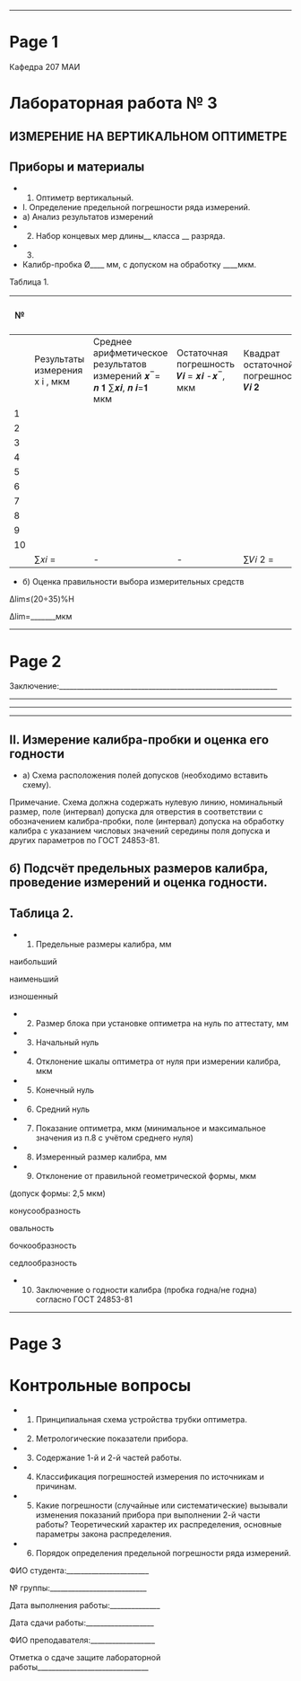 

---

# Page 1

Кафедра 207 МАИ


# Лабораторная работа № 3


## ИЗМЕРЕНИЕ НА ВЕРТИКАЛЬНОМ ОПТИМЕТРЕ


## Приборы и материалы


- 1. Оптиметр вертикальный.
- I. Определение предельной погрешности ряда измерений.
- а) Анализ результатов измерений
- 2. Набор концевых мер длины__ класса __ разряда.
- 3.
- Калибр-пробка Ø____ мм, с допуском на обработку ____мкм.


Таблица 1.


| №   |                                   |                                                                           |                                              |                                        | Погрешности измерений,  мкм   | Погрешности измерений,  мкм   |
|-----|-----------------------------------|---------------------------------------------------------------------------|----------------------------------------------|----------------------------------------|-------------------------------|-------------------------------|
|     | Результаты  измерения  x i ,  мкм | Среднее  арифметическое  результатов  измерений  𝒙 ̅ = 𝒏 𝟏 ∑𝒙𝒊, 𝒏 𝒊=𝟏 мкм | Остаточная  погрешность  𝑽𝒊 = 𝒙𝒊 -𝒙 ̅ ,  мкм | Квадрат  остаточной  погрешности  𝑽𝒊 𝟐 | средне- квадратиче- ская  ϭ   | предельная  Δlim              |
| 1   |                                   |                                                                           |                                              |                                        |                               |                               |
| 2   |                                   |                                                                           |                                              |                                        |                               |                               |
| 3   |                                   |                                                                           |                                              |                                        |                               |                               |
| 4   |                                   |                                                                           |                                              |                                        |                               |                               |
| 5   |                                   |                                                                           |                                              |                                        |                               |                               |
| 6   |                                   |                                                                           |                                              |                                        |                               |                               |
| 7   |                                   |                                                                           |                                              |                                        |                               |                               |
| 8   |                                   |                                                                           |                                              |                                        |                               |                               |
| 9   |                                   |                                                                           |                                              |                                        |                               |                               |
| 10  |                                   |                                                                           |                                              |                                        |                               |                               |
|     | ∑𝑥𝑖 =                             | -                                                                         | -                                            | ∑𝑉𝑖 2 =                                |                               |                               |



- б) Оценка правильности выбора измерительных средств


Δlim≤(20÷35)%H

Δlim=_______мкм

---

# Page 2

Заключение:_____________________________________________________________

__________________________________________________________________________

__________________________________________________________________________

__________________________________________________________________________


## II. Измерение калибра-пробки и оценка его годности


- а) Схема расположения полей допусков (необходимо вставить схему).


Примечание. Схема  должна  содержать  нулевую  линию,  номинальный  размер,  поле (интервал)  допуска  для  отверстия  в  соответствии  с  обозначением  калибра-пробки,  поле (интервал) допуска на обработку калибра с указанием числовых значений середины поля допуска и других параметров по ГОСТ 24853-81.


## б) Подсчёт предельных размеров калибра, проведение измерений и оценка годности.


## Таблица 2.


- 1. Предельные размеры калибра, мм


наибольший

наименьший

изношенный


- 2. Размер блока при установке оптиметра на нуль по аттестату, мм
- 3. Начальный нуль
- 4. Отклонение шкалы оптиметра от нуля при измерении калибра, мкм
- 5. Конечный нуль
- 6. Средний нуль
- 7. Показание оптиметра, мкм (минимальное и максимальное значения из п.8 с учётом среднего нуля)
- 8. Измеренный размер калибра, мм
- 9. Отклонение от правильной геометрической формы, мкм


(допуск формы: 2,5 мкм)

конусообразность

овальность

бочкообразность

седлообразность


- 10. Заключение о годности калибра (пробка годна/не годна) согласно ГОСТ 24853-81

---

# Page 3

# Контрольные вопросы


- 1. Принципиальная схема устройства трубки оптиметра.
- 2. Метрологические показатели прибора.
- 3. Содержание 1-й и 2-й частей работы.
- 4. Классификация погрешностей измерения по источникам и причинам.
- 5. Какие погрешности (случайные или систематические) вызывали изменения показаний прибора при выполнении 2-й части работы? Теоретический характер их распределения, основные параметры закона распределения.
- 6. Порядок определения предельной погрешности ряда измерений.


ФИО студента:_______________________

№ группы:___________________________

Дата выполнения работы:______________

Дата сдачи работы:___________________

ФИО преподавателя:__________________

Отметка о сдаче защите лабораторной работы_______________________________